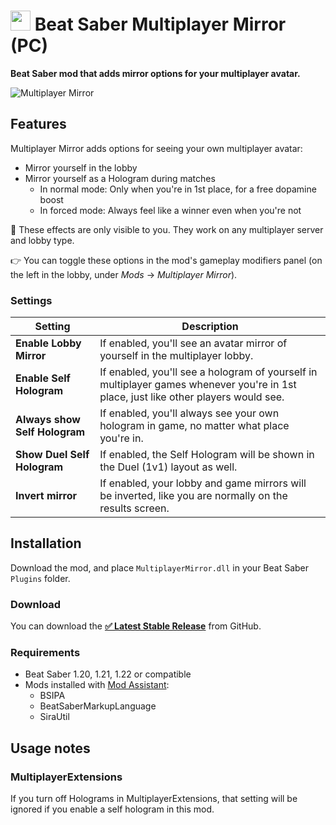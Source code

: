 <h1>
    <img src="https://raw.github.com/roydejong/BeatSaberMultiplayerMirror/main/Assets/icon.png" height="32"/>
    <span>Beat Saber Multiplayer Mirror (PC)</span>
</h1>

**Beat Saber mod that adds mirror options for your multiplayer avatar.**



![Multiplayer Mirror](https://user-images.githubusercontent.com/6772638/136465227-bb4b0d5e-b1e0-49ca-8317-b2a24d4d524e.png)

## Features
Multiplayer Mirror adds options for seeing your own multiplayer avatar:

- Mirror yourself in the lobby
- Mirror yourself as a Hologram during matches
  - In normal mode: Only when you're in 1st place, for a free dopamine boost
  - In forced mode: Always feel like a winner even when you're not

👀 These effects are only visible to you. They work on any multiplayer server and lobby type.

👉 You can toggle these options in the mod's gameplay modifiers panel (on the left in the lobby, under *Mods* → *Multiplayer Mirror*).

### Settings

| Setting                       | Description                                                                                                                         |
|-------------------------------|-------------------------------------------------------------------------------------------------------------------------------------|
| **Enable Lobby Mirror**       | If enabled, you'll see an avatar mirror of yourself in the multiplayer lobby.                                                       |
| **Enable Self Hologram**      | If enabled, you'll see a hologram of yourself in multiplayer games whenever you're in 1st place, just like other players would see. |
| **Always show Self Hologram** | If enabled, you'll always see your own hologram in game, no matter what place you're in.                                            |
| **Show Duel Self Hologram**   | If enabled, the Self Hologram will be shown in the Duel (1v1) layout as well.                                                       |
| **Invert mirror**             | If enabled, your lobby and game mirrors will be inverted, like you are normally on the results screen.                              |                                                                                        

## Installation

Download the mod, and place `MultiplayerMirror.dll` in your Beat Saber `Plugins` folder.

### Download

You can download the [**✅ Latest Stable
Release**](https://github.com/roydejong/BeatSaberMultiplayerMirror/releases/latest) from GitHub.

### Requirements

- Beat Saber 1.20, 1.21, 1.22 or compatible
- Mods installed with [Mod Assistant](https://github.com/Assistant/ModAssistant):
    - BSIPA
    - BeatSaberMarkupLanguage
    - SiraUtil

## Usage notes

### MultiplayerExtensions
If you turn off Holograms in MultiplayerExtensions, that setting will be ignored if you enable a self hologram in this mod.
